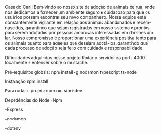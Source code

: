 Casa do Canil
Bem-vindo ao nosso site de adoção de animais de rua, onde nos dedicamos a fornecer um ambiente seguro e cuidadoso para que os usuários possam encontrar seu novo companheiro. Nossa equipe está constantemente vigilante em relação aos animais abandonados e recém-nascidos, garantindo que sejam registrados em nosso sistema e prontos para serem adotados por pessoas amorosas interessadas em dar-lhes um lar. Nosso compromisso é proporcionar uma experiência positiva tanto para os animais quanto para aqueles que desejam adotá-los, garantindo que cada processo de adoção seja feito com cuidado e responsabilidade.

Dificuldades adquiridos nesse projeto
Rodar o servidor na porta 4000 localmente e entender sobre o mustache.

Pré-requisitos globais:
npm install -g nodemon typescript ts-node

Instalação
npm install

Para rodar o projeto
npm run start-dev

Depedências do Node
-Npm

-Express

-nodemon

-dotenv


